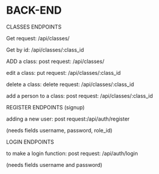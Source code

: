 # BACK-END
CLASSES ENDPOINTS

Get request: /api/classes/

Get by id: /api/classes/:class_id

ADD a class: post request: /api/classes/

edit a class: put request: /api/classes/:class_id

delete a class: delete request: /api/classes/:class_id

add a person to a class: post request: /api/classes/:class_id


REGISTER ENDPOINTS (signup)

adding a new user: post request:/api/auth/register

(needs fields username, password, role_id)

LOGIN ENDPOINTS

to make a login function: post request: /api/auth/login

(needs fields username and password)
